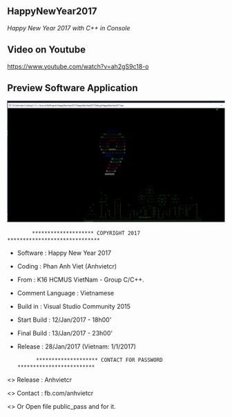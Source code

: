 HappyNewYear2017
------------------------------------------
_Happy New Year 2017 with C++ in Console_

Video on Youtube
------------------------------------------
https://www.youtube.com/watch?v=ah2gS9c18-o

Preview Software Application
------------------------------------------
[![GitHub release](preview.gif)](preview)


			******************** COPYRIGHT 2017 ******************************
+ Software              : Happy New Year 2017
+ Coding				: Phan Anh Viet (Anhvietcr)
+ From					: K16 HCMUS VietNam - Group C/C++.
+ Comment Language		: Vietnamese
+ Build in				: Visual Studio Community 2015
+ Start Build	    	: 12/Jan/2017 - 18h00'       
+ Final Build	    	: 13/Jan/2017 - 23h00'
+ Release				: 28/Jan/2017 (Vietnam: 1/1/2017)


			******************** CONTACT FOR PASSWORD *************************

<> Release        	: Anhvietcr

<> Contact	      	: fb.com/anhvietcr

<> Or Open file public_pass and for it.
